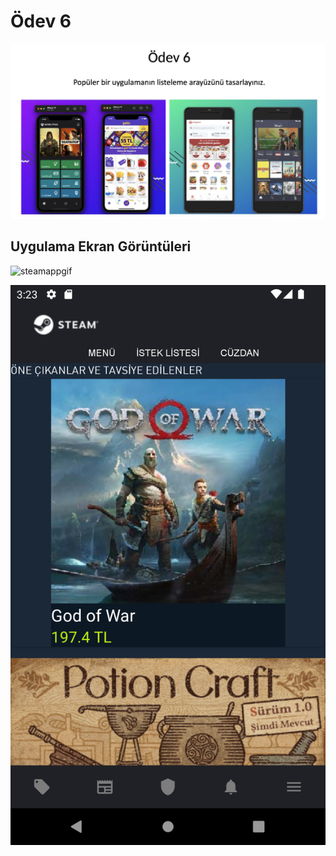 # Ödev 6

![Odev6](https://github.com/dogukaanatlar/techcareer.net-Android/blob/main/Odev6/Odev6.jpg)

## Uygulama Ekran Görüntüleri


![steamappgif](https://github.com/dogukaanatlar/techcareer.net-Android/blob/main/Odev6/steam_app.gif)

![screenShot](https://github.com/dogukaanatlar/techcareer.net-Android/blob/main/Odev6/Screenshot_steam_status.png)
